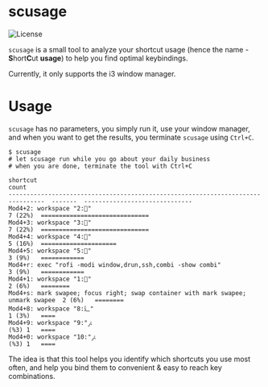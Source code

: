 scusage
=====================================================
![License](https://img.shields.io/github/license/tobi-wan-kenobi/scusage)

`scusage` is a small tool to analyze your shortcut usage (hence the name -
**S**hort**C**ut **usage**) to help you find optimal keybindings.

Currently, it only supports the i3 window manager.

# Usage

`scusage` has no parameters, you simply run it, use your window manager, and
when you want to get the results, you terminate `scusage` using `Ctrl+C`.

```
$ scusage
# let scusage run while you go about your daily business
# when you are done, terminate the tool with Ctrl+C

shortcut                                                                          count
--------------------------------------------------------------------------------  -------  ------------------------------
Mod4+2: workspace "2:"                                                           7 (22%)  ==============================
Mod4+3: workspace "3:"                                                           7 (22%)  ==============================
Mod4+4: workspace "4:"                                                           5 (16%)  =====================
Mod4+5: workspace "5:"                                                           3 (9%)   ============
Mod4+r: exec "rofi -modi window,drun,ssh,combi -show combi"                       3 (9%)   ============
Mod4+1: workspace "1:"                                                           2 (6%)   ========
Mod4+s: mark swapee; focus right; swap container with mark swapee; unmark swapee  2 (6%)   ========
Mod4+8: workspace "8:辶"                                                          1 (3%)   ====
Mod4+9: workspace "9:ﱶ"                                                           1 (3%)   ====
Mod4+0: workspace "10:ﱶ"                                                          1 (3%)   ====
```

The idea is that this tool helps you identify which shortcuts you use most often,
and help you bind them to convenient & easy to reach key combinations.
